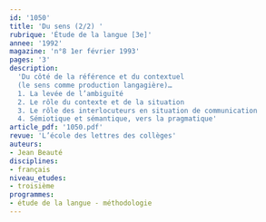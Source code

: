 ```yaml
---
id: '1050'
title: 'Du sens (2/2) '
rubrique: 'Étude de la langue [3e]'
annee: '1992'
magazine: 'n°8 1er février 1993'
pages: '3'
description: 
  'Du côté de la référence et du contextuel
  (le sens comme production langagière)…
  1. La levée de l’ambiguïté
  2. Le rôle du contexte et de la situation
  3. Le rôle des interlocuteurs en situation de communication
  4. Sémiotique et sémantique, vers la pragmatique'
article_pdf: '1050.pdf'
revue: 'L’école des lettres des collèges'
auteurs:
- Jean Beauté
disciplines:
- français
niveau_etudes:
- troisième
programmes:
- étude de la langue - méthodologie
---
```

